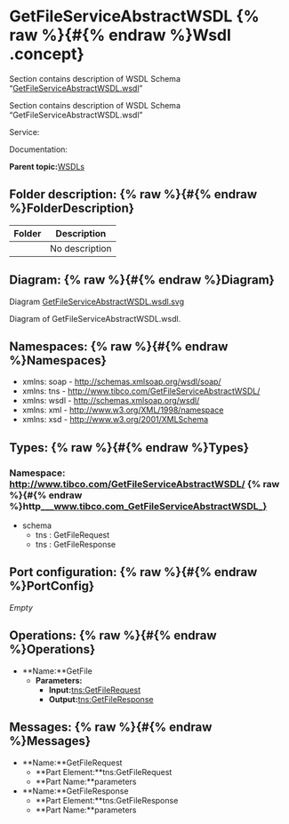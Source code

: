 # GetFileServiceAbstractWSDL {% raw %}{#{% endraw %}Wsdl .concept}

Section contains description of WSDL Schema “[GetFileServiceAbstractWSDL.wsdl](GetFileServiceAbstractWSDL.wsdl)”

Section contains description of WSDL Schema “GetFileServiceAbstractWSDL.wsdl”

Service:

Documentation:

**Parent topic:**[WSDLs](../../../projects/com.odido-rfp-demo.application_1.0.0_ear/common/wsdl.md)

## Folder description: {% raw %}{#{% endraw %}FolderDescription}

|Folder|Description|
|------|-----------|
| |No description|

## Diagram: {% raw %}{#{% endraw %}Diagram}

Diagram [GetFileServiceAbstractWSDL.wsdl.svg](C_/MakeDoc/cfg/storage/default/1700828808628/dita/projects/com.odido-rfp-demo.application_1.0.0_ear/Service_Descriptors/GetFileServiceAbstractWSDL.wsdl.svg)

Diagram of GetFileServiceAbstractWSDL.wsdl.

## Namespaces: {% raw %}{#{% endraw %}Namespaces}

-   xmlns: soap - http://schemas.xmlsoap.org/wsdl/soap/
-   xmlns: tns - http://www.tibco.com/GetFileServiceAbstractWSDL/
-   xmlns: wsdl - http://schemas.xmlsoap.org/wsdl/
-   xmlns: xml - http://www.w3.org/XML/1998/namespace
-   xmlns: xsd - http://www.w3.org/2001/XMLSchema

## Types: {% raw %}{#{% endraw %}Types}

### Namespace: http://www.tibco.com/GetFileServiceAbstractWSDL/ {% raw %}{#{% endraw %}http___www.tibco.com_GetFileServiceAbstractWSDL_}

-   schema
    -   tns : GetFileRequest
    -   tns : GetFileResponse

## Port configuration: {% raw %}{#{% endraw %}PortConfig}

*Empty*

## Operations: {% raw %}{#{% endraw %}Operations}

-   **Name:**GetFile
    -   **Parameters:**
        -   **Input:**[tns:GetFileRequest](#Messages)
        -   **Output:**[tns:GetFileResponse](#Messages)

## Messages: {% raw %}{#{% endraw %}Messages}

-   **Name:**GetFileRequest
    -   **Part Element:**tns:GetFileRequest
    -   **Part Name:**parameters
-   **Name:**GetFileResponse
    -   **Part Element:**tns:GetFileResponse
    -   **Part Name:**parameters

